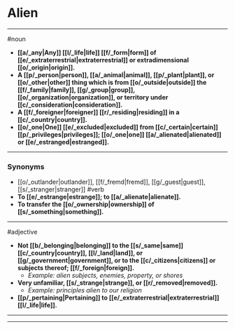 # Alien
---
#noun
- **[[a/_any|Any]] [[l/_life|life]] [[f/_form|form]] of [[e/_extraterrestrial|extraterrestrial]] or extradimensional [[o/_origin|origin]].**
- **A [[p/_person|person]], [[a/_animal|animal]], [[p/_plant|plant]], or [[o/_other|other]] thing which is from [[o/_outside|outside]] the [[f/_family|family]], [[g/_group|group]], [[o/_organization|organization]], or territory under [[c/_consideration|consideration]].**
- **A [[f/_foreigner|foreigner]] [[r/_residing|residing]] in a [[c/_country|country]].**
- **[[o/_one|One]] [[e/_excluded|excluded]] from [[c/_certain|certain]] [[p/_privileges|privileges]]; [[o/_one|one]] [[a/_alienated|alienated]] or [[e/_estranged|estranged]].**
---
### Synonyms
- [[o/_outlander|outlander]], [[f/_fremd|fremd]], [[g/_guest|guest]], [[s/_stranger|stranger]]
#verb
- **To [[e/_estrange|estrange]]; to [[a/_alienate|alienate]].**
- **To transfer the [[o/_ownership|ownership]] of [[s/_something|something]].**
---
#adjective
- **Not [[b/_belonging|belonging]] to the [[s/_same|same]] [[c/_country|country]], [[l/_land|land]], or [[g/_government|government]], or to the [[c/_citizens|citizens]] or subjects thereof; [[f/_foreign|foreign]].**
	- _Example: alien subjects, enemies, property, or shores_
- **Very unfamiliar, [[s/_strange|strange]], or [[r/_removed|removed]].**
	- _Example: principles alien to our religion_
- **[[p/_pertaining|Pertaining]] to [[e/_extraterrestrial|extraterrestrial]] [[l/_life|life]].**
---
---
